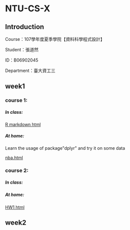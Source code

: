 # NTU-CS-X



## Introduction

Course：107學年度夏季學院【資料科學程式設計】

Student：張道然

ID：B06902045

Department：臺大資工三

## week1

### course 1:

##### In class:

[R markdown html](https://kimnai862.github.io/NTU-CS-X/week_1/course_1/test.html)

##### At home:

Learn the usage of package"dplyr" and try it on some data

[nba.html](https://kimnai862.github.io/NTU-CS-X/week_1/home_1/nba.html)

### course 2:

##### In class:

##### At home:

[HW1 html](https://kimnai862.github.io/NTU-CS-X/week_1/course_2/nba.html)

## week2
